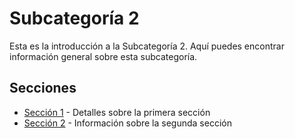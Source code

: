 # Subcategoría 2

Esta es la introducción a la Subcategoría 2. Aquí puedes encontrar información general sobre esta subcategoría.

## Secciones

- [Sección 1](/categoria-1/subcategoria-2/seccion-1) - Detalles sobre la primera sección
- [Sección 2](/categoria-1/subcategoria-2/seccion-2) - Información sobre la segunda sección

